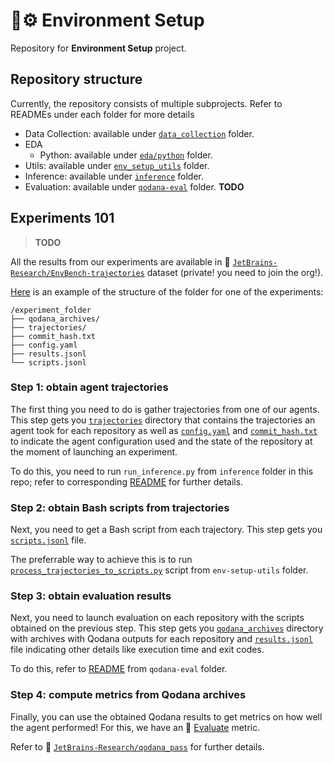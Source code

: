 # 🌱⚙️ Environment Setup

Repository for **Environment Setup** project.

## Repository structure

Currently, the repository consists of multiple subprojects. Refer to READMEs under each folder for more details

* Data Collection: available under [`data_collection`](data_collection/README.md) folder.
* EDA
  * Python: available under [`eda/python`](eda/python/README.md) folder.
* Utils: available under [`env_setup_utils`](env_setup_utils/README.md) folder.
* Inference: available under [`inference`](inference/README.md) folder.
* Evaluation: available under [`qodana-eval`](qodana-eval/README.md) folder. **TODO**

## Experiments 101

> **TODO**

All the results from our experiments are available in 🤗 [`JetBrains-Research/EnvBench-trajectories`](https://huggingface.co/datasets/JetBrains-Research/EnvBench-trajectories) dataset (private! you need to join the org!).

[Here](https://huggingface.co/datasets/JetBrains-Research/EnvBench-trajectories/tree/main/python_baseline) is an example of the structure of the folder for one of the experiments:

```
/experiment_folder
├── qodana_archives/
├── trajectories/
├── commit_hash.txt
├── config.yaml
├── results.jsonl
└── scripts.jsonl
```

### Step 1: obtain agent trajectories

The first thing you need to do is gather trajectories from one of our agents. This step gets you [`trajectories`](https://huggingface.co/datasets/JetBrains-Research/EnvBench-trajectories/tree/main/python_baseline/trajectories) directory that contains the trajectories an agent took for each repository as well as [`config.yaml`](https://huggingface.co/datasets/JetBrains-Research/EnvBench-trajectories/blob/main/python_baseline/config.yaml) and [`commit_hash.txt`](https://huggingface.co/datasets/JetBrains-Research/EnvBench-trajectories/blob/main/python_baseline/commit_hash.txt) to indicate the agent configuration used and the state of the repository at the moment of launching an experiment.

To do this, you need to run `run_inference.py` from `inference` folder in this repo; refer to corresponding [README](ideformer_client/README.md) for further details.

### Step 2: obtain Bash scripts from trajectories

Next, you need to get a Bash script from each trajectory. This step gets you [`scripts.jsonl`](https://huggingface.co/datasets/JetBrains-Research/EnvBench-trajectories/blob/main/python_baseline/scripts.jsonl) file.

The preferrable way to achieve this is to run [`process_trajectories_to_scripts.py`](https://jetbrains.team/p/ml-4-se-lab/repositories/ai-agents-env-setup/files/env_setup_utils/env_setup_utils/process_trajectories_to_scripts.py) script from `env-setup-utils` folder. 

### Step 3: obtain evaluation results

Next, you need to launch evaluation on each repository with the scripts obtained on the previous step. This step gets you [`qodana_archives`](https://huggingface.co/datasets/JetBrains-Research/EnvBench-trajectories/tree/main/python_baseline/qodana_archives) directory with archives with Qodana outputs for each repository and [`results.jsonl`](https://huggingface.co/datasets/JetBrains-Research/EnvBench-trajectories/blob/main/python_baseline/results.jsonl) file indicating other details like execution time and exit codes.

To do this, refer to [README](qodana-eval/README.md) from `qodana-eval` folder.

### Step 4: compute metrics from Qodana archives

Finally, you can use the obtained Qodana results to get metrics on how well the agent performed! For this, we have an 🤗 [Evaluate](https://huggingface.co/docs/evaluate/en/index) metric. 

Refer to 🤗 [`JetBrains-Research/qodana_pass`](https://huggingface.co/spaces/JetBrains-Research/qodana_pass) for further details.